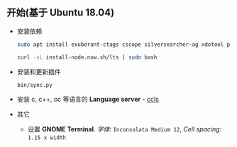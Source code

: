 ## 开始(基于 Ubuntu 18.04)


* 安装依赖

    ```sh
    sudo apt install exuberant-ctags cscope silversearcher-ag xdotool python3-pip curl

    curl -sL install-node.now.sh/lts | sudo bash
    ```

* 安装和更新插件

    ```sh
    bin/sync.py
    ```

* 安装 c, c++, oc 等语言的 **Language server** - [ccls](https://github.com/MaskRay/ccls/wiki/Build)

* 其它

    * 设置 **GNOME Terminal**. *字体*: `Inconsolata Medium 12`, *Cell spacing*: `1.15 x width`
